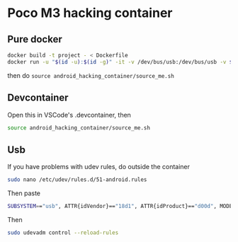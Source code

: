 # Poco M3 hacking container

## Pure docker

```bash
docker build -t project - < Dockerfile
docker run -u "$(id -u):$(id -g)" -it -v /dev/bus/usb:/dev/bus/usb -v $PWD/.mount/.android:/home/dev/.android -v $PWD:/home/dev/project -e DEVICE="../../poco_m3" project /bin/bash
```

then do `source android_hacking_container/source_me.sh`

## Devcontainer

Open this in VSCode's .devcontainer, then 

```bash
source android_hacking_container/source_me.sh
```

## Usb

If you have problems with udev rules, do outside the container

```bash
sudo nano /etc/udev/rules.d/51-android.rules
```

Then paste

```bash
SUBSYSTEM=="usb", ATTR{idVendor}=="18d1", ATTR{idProduct}=="d00d", MODE="0666",>
```

Then

```bash
sudo udevadm control --reload-rules
```